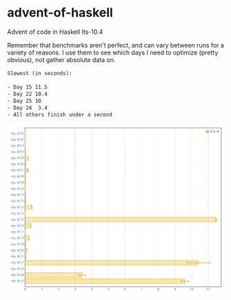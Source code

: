 # advent-of-haskell

Advent of code in Haskell lts-10.4

Remember that benchmarks aren't perfect, and can vary between runs for a variety
of reasons. I use them to see which days I need to optimize (pretty obvious),
not gather absolute data on.

    Slowest (in seconds):

    - Day 15 11.5
    - Day 22 10.4
    - Day 25 10
    - Day 24  3.4
    - All others finish under a second

![Criterion Benchmark Report](./benchmarks/criterion-report.png)
